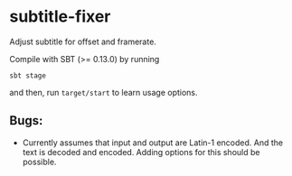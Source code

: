 subtitle-fixer
==============

Adjust subtitle for offset and framerate.

Compile with SBT (>= 0.13.0) by running

```
sbt stage
```

and then, run `target/start` to learn usage options.

## Bugs:

* Currently assumes that input and output are Latin-1 encoded. And the text is
  decoded and encoded. Adding options for this should be possible.
